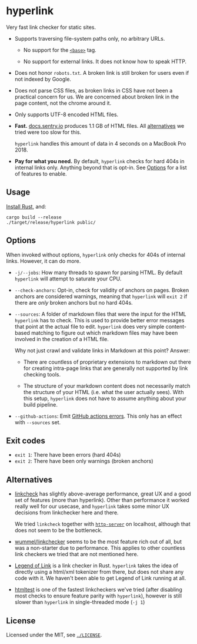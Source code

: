 # hyperlink

Very fast link checker for static sites.

* Supports traversing file-system paths only, no arbitrary URLs.

  * No support for the [`<base>`](https://developer.mozilla.org/en-US/docs/Web/HTML/Element/base) tag.

  * No support for external links. It does not know how to speak HTTP.

* Does not honor `robots.txt`. A broken link is still broken for users even if
  not indexed by Google.

* Does not parse CSS files, as broken links in CSS have not been a practical
  concern for us. We are concerned about broken link in the page content, not
  the chrome around it.

* Only supports UTF-8 encoded HTML files.

* **Fast.** [docs.sentry.io](https://github.com/getsentry/sentry-docs) produces
  1.1 GB of HTML files. All [alternatives](#alternatives) we tried were too
  slow for this.

  `hyperlink` handles this amount of data in 4 seconds on a MacBook Pro 2018.

* **Pay for what you need.** By default, `hyperlink` checks for hard 404s in
  internal links only. Anything beyond that is opt-in. See [Options](#options)
  for a list of features to enable.

## Usage

[Install Rust](https://rustup.rs/), and:

```
cargo build --release
./target/release/hyperlink public/
```

## Options

When invoked without options, `hyperlink` only checks for 404s of internal
links. However, it can do more.

* `-j/--jobs`: How many threads to spawn for parsing HTML. By default
  `hyperlink` will attempt to saturate your CPU.

* `--check-anchors`: Opt-in, check for validity of anchors on pages. Broken
  anchors are considered warnings, meaning that `hyperlink` will `exit 2` if
  there are *only* broken anchors but no hard 404s.

* `--sources`: A folder of markdown files that were the input for the HTML
  `hyperlink` has to check. This is used to provide better error messages that
  point at the actual file to edit. `hyperlink` does very simple content-based
  matching to figure out which markdown files may have been involved in the
  creation of a HTML file.

  Why not just crawl and validate links in Markdown at this point? Answer:

  * There are countless of proprietary extensions to markdown out there for
    creating intra-page links that are generally not supported by link checking
    tools.

  * The structure of your markdown content does not necessarily match the
    structure of your HTML (i.e. what the user actually sees). With this setup,
    `hyperlink` does not have to assume anything about your build pipeline.

* `--github-actions`: Emit [GitHub actions
  errors](https://docs.github.com/en/free-pro-team@latest/actions/reference/workflow-commands-for-github-actions#setting-an-error-message).
  This only has an effect with `--sources` set.

## Exit codes

* `exit 1`: There have been errors (hard 404s)
* `exit 2`: There have been only warnings (broken anchors)

## Alternatives

* [linkcheck](https://github.com/filiph/linkcheck) has slightly above-average
  performance, great UX and a good set of features (more than hyperlink). Other
  than performance it worked really well for our usecase, and `hyperlink` takes
  some minor UX decisions from linkchecker here and there.

  We tried `linkcheck` together with
  [`http-server`](https://www.npmjs.com/package/http-server) on localhost,
  although that does not seem to be the bottleneck.

* [wummel/linkchecker](https://wummel.github.io/linkchecker/) seems to be the
  most feature rich out of all, but was a non-starter due to performance. This
  applies to other countless link checkers we tried that are not mentioned
  here.

* [Legend of Link](https://github.com/XMPPwocky/legend_of_link) is a link
  checker in Rust. `hyperlink` takes the idea of directly using a html/xml
  tokenizer from there, but does not share any code with it. We haven't been
  able to get Legend of Link running at all.

* [htmltest](https://github.com/wjdp/htmltest) is one of the fastest
  linkcheckers we've tried (after disabling most checks to ensure feature
  parity with `hyperlink`), however is still slower than `hyperlink` in
  single-threaded mode (`-j 1`)

## License

Licensed under the MIT, see [`./LICENSE`](./LICENSE).
